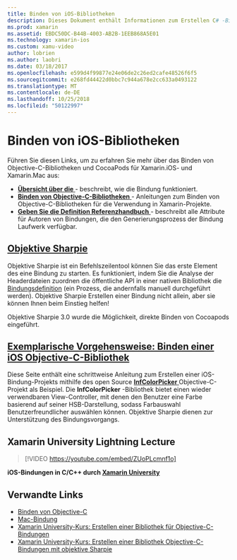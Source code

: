 ```yaml
---
title: Binden von iOS-Bibliotheken
description: Dieses Dokument enthält Informationen zum Erstellen C# -Bindungen mit Objective-C-Code, wodurch sie systemeigene Bibliotheken und CocoaPods in einer Xamarin.iOS-Anwendung zu nutzen.
ms.prod: xamarin
ms.assetid: EBDC50DC-B44B-4003-AB2B-1EEB868A5E01
ms.technology: xamarin-ios
ms.custom: xamu-video
author: lobrien
ms.author: laobri
ms.date: 03/18/2017
ms.openlocfilehash: e599d4f99877e24e06de2c26ed2cafe48526f6f5
ms.sourcegitcommit: e268fd44422d0bbc7c944a678e2cc633a0493122
ms.translationtype: MT
ms.contentlocale: de-DE
ms.lasthandoff: 10/25/2018
ms.locfileid: "50122997"
---
```

# <a name="binding-ios-libraries"></a>Binden von iOS-Bibliotheken

Führen Sie diesen Links, um zu erfahren Sie mehr über das Binden von Objective-C-Bibliotheken und CocoaPods für Xamarin.iOS- und Xamarin.Mac aus:

- [**Übersicht über die** ](~/cross-platform/macios/binding/overview.md) -
  beschreibt, wie die Bindung funktioniert.
- [**Binden von Objective-C-Bibliotheken** ](~/cross-platform/macios/binding/objective-c-libraries.md) -
  Anleitungen zum Binden von Objective-C-Bibliotheken für die Verwendung in Xamarin-Projekte.
- [**Geben Sie die Definition Referenzhandbuch** ](~/cross-platform/macios/binding/binding-types-reference.md) -
  beschreibt alle Attribute für Autoren von Bindungen, die den Generierungsprozess der Bindung Laufwerk verfügbar.

## <a name="objective-sharpiecross-platformmaciosbindingobjective-sharpieindexmd"></a>[Objektive Sharpie](~/cross-platform/macios/binding/objective-sharpie/index.md)

Objektive Sharpie ist ein Befehlszeilentool können Sie das erste Element des eine Bindung zu starten.
Es funktioniert, indem Sie die Analyse der Headerdateien zuordnen die öffentliche API in einer nativen Bibliothek die [Bindungsdefinition](~/cross-platform/macios/binding/objective-c-libraries.md) (ein Prozess, die andernfalls manuell durchgeführt werden). Objektive Sharpie Erstellen einer Bindung nicht allein, aber sie können Ihnen beim Einstieg helfen!

Objektive Sharpie 3.0 wurde die Möglichkeit, direkte Binden von Cocoapods eingeführt.

## <a name="walkthrough---binding-an-ios-objective-c-librarywalkthroughmd"></a>[Exemplarische Vorgehensweise: Binden einer iOS Objective-C-Bibliothek](walkthrough.md)

Diese Seite enthält eine schrittweise Anleitung zum Erstellen einer iOS-Bindung-Projekts mithilfe des open Source [ **InfColorPicker** ](https://github.com/InfinitApps/InfColorPicker) Objective-C-Projekt als Beispiel. Die **InfColorPicker** -Bibliothek bietet einen wieder verwendbaren View-Controller, mit denen den Benutzer eine Farbe basierend auf seiner HSB-Darstellung, sodass Farbauswahl Benutzerfreundlicher auswählen können.
Objektive Sharpie dienen zur Unterstützung des Bindungsvorgangs.

## <a name="xamarin-university-lightning-lecture"></a>Xamarin University Lightning Lecture

> [!VIDEO https://youtube.com/embed/ZUoPLcmnf1o]

**iOS-Bindungen in C/C++ durch [Xamarin University](https://university.xamarin.com/)**

## <a name="related-links"></a>Verwandte Links

- [Binden von Objective-C](~/cross-platform/macios/binding/index.md)
- [Mac-Bindung](~/mac/platform/binding.md)
- [Xamarin University-Kurs: Erstellen einer Bibliothek für Objective-C-Bindungen](https://university.xamarin.com/classes/track/all#building-an-objective-c-bindings-library)
- [Xamarin University-Kurs: Erstellen einer Bibliothek Objective-C-Bindungen mit objektive Sharpie](https://university.xamarin.com/classes/track/all#build-an-objective-c-bindings-library-with-objective-sharpie)